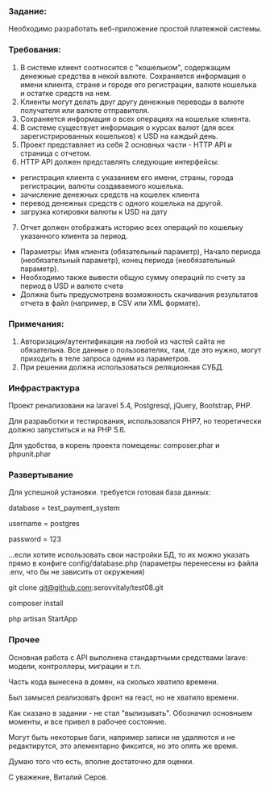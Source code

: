 ### Задание:
Необходимо разработать веб-приложение простой платежной системы. 

### Требования:
1) В системe клиент соотносится с "кошельком", содержащим денежные средства в некой валюте. Сохраняется информация о имени клиента, стране и городе его регистрации, валюте кошелька и остатке средств на нем.
2) Клиенты могут делать друг другу денежные переводы в валюте получателя или валюте отправителя.
3) Сохраняется информация о всех операциях на кошельке клиента.
4) В системе существует информация о курсах валют (для всех зарегистрированных кошельков) к USD на каждый день.
5) Проект представляет из себя 2 основных части - HTTP API и страница с отчетом.
6) HTTP API должен представлять следующие интерфейсы:
- регистрация клиента с указанием его имени, страны, города регистрации, валюты создаваемого кошелька.
- зачисление денежных средств на кошелек клиента
- перевод денежных средств с одного кошелька на другой.
- загрузка котировки валюты к USD на дату
7) Отчет должен отображать историю всех операций по кошельку указанного клиента за период.
- Параметры: Имя клиента (обязательный параметр), Начало периода (необязательный параметр), конец периода (необязательный параметр).
- Необходимо также вывести общую сумму операций по счету за период в USD и валюте счета
- Должна быть предусмотрена возможность скачивания результатов отчета в файл (например, в CSV или XML формате).

### Примечания:
1) Авторизация/аутентификация на любой из частей сайта не обязательна. Все данные о пользователях, там, где это нужно, могут приходить в теле запроса одним из параметров.
2) При решении должна использоваться реляционная СУБД.


### Инфрастрактура

Проект ренализовани на laravel 5.4, Postgresql, jQuery, Bootstrap, PHP.

Для разраьботки и тестирования, использовался PHP7, но теоретически должно запуститься и на PHP 5.6.

Для удобства, в корень проекта помещены: composer.phar и phpunit.phar


### Развертывание

Для успешной установки. требуется готовая база данных:

database = test_payment_system

username = postgres

password = 123

...если хотите использовать свои настройки БД, то их можно указать прямо в конфиге
config/database.php (параметры перенесены из файла .env, что бы не зависить от окружения)

git clone git@github.com:serovvitaly/test08.git

composer install

php artisan StartApp


### Прочее

Основная работа с API выполнена стандартными средствами larave: модели, контроллеры, миграции и т.п.

Часть кода вынесена в домен, на сколько хватило времени.
 
Был замысел реализовать фронт на react, но не хватило времени.

Как сказано в задании - не стал "вылизывать". Обозначил основныем моменты, и все привел в рабочее состояние.

Могут быть некоторые баги, например записи не удаляются и не редактирутся, это элементарно фиксится, но это опять же время.

Думаю того что есть, вполне достаточно для оценки.

С уважение, Виталий Серов.
